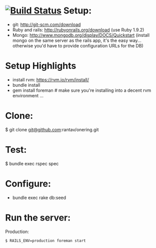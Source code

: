 [![Build Status](https://secure.travis-ci.org/rantav/onering.png?branch=master)](http://travis-ci.org/rantav/onering)
Setup:
=
- git: http://git-scm.com/download
- Ruby and rails: http://rubyonrails.org/download (use Ruby 1.9.2)
- Mongo: http://www.mongodb.org/display/DOCS/Quickstart (install mongo on the same server as the rails app, it's the easy way... otherwise you'd have to provide configuration URLs for the DB)

Setup Highlights
=
- install rvm: https://rvm.io/rvm/install/
- bundle install
- gem install foreman # make sure you're installing into a decent rvm environment
...


Clone:
=
$ git clone git@github.com:rantav/onering.git

Test:
=
$ bundle exec rspec spec

Configure:
=
- bundle exec rake db:seed

Run the server:
=
Production:

    $ RAILS_ENV=production foreman start

